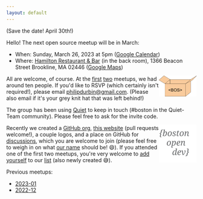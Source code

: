```yaml
---
layout: default
---
```


(Save the date! April 30th!)

Hello! The next open source meetup will be in March:

- When: Sunday, March 26, 2023 at 5pm ([Google Calendar][])
- Where: [Hamilton Restaurant & Bar][] (in the back room), 1366 Beacon Street Brookline, MA 02446 ([Google Maps][])

[Hamilton Restaurant & Bar]: https://hamiltonbrookline.com
[Google Calendar]: https://www.google.com/calendar/event?eid=Mm9xNTRxMzB2MHE2aWdtb3Q0dWl2czhhbjIgcGhpbGlwZHVyYmluQG0&ctz=America/New_York
[Google Maps]: https://goo.gl/maps/Xn9q3wVHF5Q4jJsZA

<img src="images/logo-box.svg" width="100" align="right">

All are welcome, of course. At the [first][] [two][] meetups, we had around ten people. If you'd like to RSVP (which certainly isn't required!), please email <philipdurbin@gmail.com>. (Please also email if it's your grey knit hat that was left behind!)

[first]: http://blog.greptilian.com/2022/12/10/open-source-meetup-in-brookline/
[two]: http://blog.greptilian.com/2023/01/03/open-source-meetup-in-brookline-2/

The group has been using [Quiet][] to keep in touch (#boston in the Quiet-Team community). Please feel free to ask for the invite code.

[Quiet]: https://github.com/TryQuiet/quiet

<img src="images/logo.svg" width="100" align="right">

Recently we created a [GitHub org][], [this website][] (pull requests welcome!), a couple logos, and a place on GitHub for [discussions][], which you are welcome to join (please feel free to weigh in on what [our name][] should be! 😄). If you attended one of the first two meetups, you're very welcome to [add yourself][] to our [list][] (also newly created 😅).

[GitHub org]: https://github.com/bostonopen
[this website]: https://github.com/bostonopen/bostonopen.github.io
[discussions]: https://github.com/orgs/bostonopen/discussions
[our name]: https://github.com/orgs/bostonopen/discussions/1
[add yourself]: https://github.com/bostonopen/people
[list]: https://bostonopen.github.io/people

Previous meetups:

- [2023-01](http://blog.greptilian.com/2023/01/03/open-source-meetup-in-brookline-2/)
- [2022-12](http://blog.greptilian.com/2022/12/10/open-source-meetup-in-brookline/)
